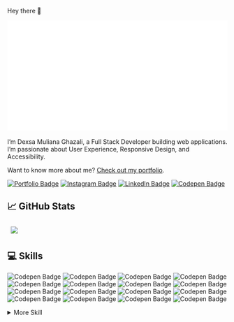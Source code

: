 Hey there 👋

<img src="./banner.svg" alt="" />

I’m Dexsa Muliana Ghazali, a Full Stack Developer building web applications. I’m passionate about User Experience, Responsive Design, and Accessibility.

Want to know more about me? <a href="">Check out my portfolio</a>.

[![Portfolio Badge](https://img.shields.io/badge/Portfolio-Profile-informational?flat&logo=pagekit&logoColor=white&color=white)](https://instagram.com/dxa.m.ghazali)
[![Instagram Badge](https://img.shields.io/badge/Instagram-Profile-informational?style=flat&logo=instagram&logoColor=important&color=important)](https://instagram.com/dxa.m.ghazali)
[![LinkedIn Badge](https://img.shields.io/badge/LinkedIn-Profile-informational?style=flat&logo=linkedin&logoColor=blue&color=blue)](https://instagram.com/dxa.m.ghazali)
[![Codepen Badge](https://img.shields.io/badge/Codepen-Profile-informational?style=flat&logo=codepen&logoColor=black&color=black)](https://instagram.com/dxa.m.ghazali)

<h2>📈 GitHub Stats</h2>

<a href="https://github.com/braydoncoyer">
  <img align="center" style="margin:0.5rem" src="https://github-readme-stats.vercel.app/api/top-langs/?username=braydoncoyer&hide=html,css&title_color=ffffff&text_color=c9cacc&icon_color=4AB197&bg_color=1A2B34" />
</a>

<!-- <a href="https://github.com/DxAGhazali">
  <img align="center" style="margin:0.5rem; height:285px" src="https://github-readme-stats.vercel.app/api?username=dxaghazali&show_icons=true&line_height=27&count_private=true&title_color=ffffff&text_color=c9cacc&icon_color=4AB097&bg_color=1A2B34" alt="DxAGhazali GitHub Stats" />
</a>
 -->
 
<h2>💻 Skills</h2>

![Codepen Badge](https://img.shields.io/badge/Code-PHP-informational?style=flat&logo=php&logoColor=#3474eb&color=#3474eb)
![Codepen Badge](https://img.shields.io/badge/Code-CSharp-informational?style=flat&logo=csharp&logoColor=#3474eb&color=#3474eb)
![Codepen Badge](https://img.shields.io/badge/Code-Laravel-informational?style=flat&logo=laravel&logoColor=#3474eb&color=#3474eb)
![Codepen Badge](https://img.shields.io/badge/Code-Angular-informational?style=flat&logo=angular&logoColor=#3474eb&color=#3474eb)
![Codepen Badge](https://img.shields.io/badge/Code-Ionic-informational?style=flat&logo=ionic&logoColor=#3474eb&color=#3474eb)
![Codepen Badge](https://img.shields.io/badge/Code-React-informational?style=flat&logo=react&logoColor=#3474eb&color=#3474eb)
![Codepen Badge](https://img.shields.io/badge/Code-TypeScript-informational?style=flat&logo=typescript&logoColor=#3474eb&color=#3474eb)
![Codepen Badge](https://img.shields.io/badge/Code-Python-informational?style=flat&logo=python&logoColor=#3474eb&color=#3474eb)
![Codepen Badge](https://img.shields.io/badge/Code-JavaScript-informational?style=flat&logo=javascript&logoColor=#3474eb&color=#3474eb)
![Codepen Badge](https://img.shields.io/badge/Code-MongoDB-informational?style=flat&logo=mongodb&logoColor=#3474eb&color=#3474eb)
![Codepen Badge](https://img.shields.io/badge/Code-Android_Studio-informational?style=flat&logo=androidstudio&logoColor=#3474eb&color=#3474eb)
![Codepen Badge](https://img.shields.io/badge/Code-MySQL-informational?style=flat&logo=mysql&logoColor=#3474eb&color=#3474eb)
![Codepen Badge](https://img.shields.io/badge/Code-.NET-informational?style=flat&logo=.net&logoColor=#3474eb&color=#3474eb)
![Codepen Badge](https://img.shields.io/badge/Code-Unity-informational?style=flat&logo=unity&logoColor=#3474eb&color=#3474eb)
![Codepen Badge](https://img.shields.io/badge/Code-Unreal_Engine-informational?style=flat&logo=unrealengine&logoColor=#3474eb&color=#3474eb)
![Codepen Badge](https://img.shields.io/badge/Code-Noded.JS-informational?style=flat&logo=nodedotjs&logoColor=#3474eb&color=#3474eb)


<details>
  <summary>More Skill</summary>
  <br />
  
  ![Codepen Badge](https://img.shields.io/badge/Style-CSS-informational?style=flat&logo=css3&logoColor=#3474eb&color=#3474eb)
  ![Codepen Badge](https://img.shields.io/badge/Style-Tailwind_CSS-informational?style=flat&logo=tailwindcss&logoColor=#3474eb&color=#3474eb)
  ![Codepen Badge](https://img.shields.io/badge/Style-Sass-informational?style=flat&logo=sass&logoColor=#3474eb&color=#3474eb)
  ![Codepen Badge](https://img.shields.io/badge/Style-Stylus-informational?style=flat&logo=stylus&logoColor=#3474eb&color=#3474eb)
  
  <br />
  
  ![Codepen Badge](https://img.shields.io/badge/Test-Jasmine-informational?style=flat&logo=jasmine&logoColor=#3474eb&color=#3474eb)
  ![Codepen Badge](https://img.shields.io/badge/Style-Jest-informational?style=flat&logo=jest&logoColor=#3474eb&color=#3474eb)
  ![Codepen Badge](https://img.shields.io/badge/Style-Mocha-informational?style=flat&logo=mocha&logoColor=#3474eb&color=#3474eb)
  ![Codepen Badge](https://img.shields.io/badge/Style-Cypress-informational?style=flat&logo=cypress&logoColor=#3474eb&color=#3474eb)
  
  <br />
  
  ![Codepen Badge](https://img.shields.io/badge/Tools-Docker-informational?style=flat&logo=docker&logoColor=#3474eb&color=#3474eb)
  ![Codepen Badge](https://img.shields.io/badge/Tools-Pivotal-informational?style=flat&logo=pivotal&logoColor=#3474eb&color=#3474eb)
  ![Codepen Badge](https://img.shields.io/badge/Tools-NGINX-informational?style=flat&logo=nginx&logoColor=#3474eb&color=#3474eb)
  ![Codepen Badge](https://img.shields.io/badge/Tools-Netlify-informational?style=flat&logo=netlify&logoColor=#3474eb&color=#3474eb)
  ![Codepen Badge](https://img.shields.io/badge/Tools-Jenkins-informational?style=flat&logo=jenkins&logoColor=#3474eb&color=#3474eb)
  ![Codepen Badge](https://img.shields.io/badge/Tools-SonarQube-informational?style=flat&logo=sonarqube&logoColor=#3474eb&color=#3474eb)
  ![Codepen Badge](https://img.shields.io/badge/Tools-Action-informational?style=flat&logo=actions&logoColor=#3474eb&color=#3474eb)
  ![Codepen Badge](https://img.shields.io/badge/Tools-NPM-informational?style=flat&logo=npm&logoColor=#3474eb&color=#3474eb)
  ![Codepen Badge](https://img.shields.io/badge/Tools-Postman-informational?style=flat&logo=postman&logoColor=#3474eb&color=#3474eb)
  ![Codepen Badge](https://img.shields.io/badge/Tools-Photoshop-informational?style=flat&logo=adobephotoshop&logoColor=#3474eb&color=#3474eb)
  ![Codepen Badge](https://img.shields.io/badge/Tools-Illustrator-informational?style=flat&logo=adobeillustrator&logoColor=#3474eb&color=#3474eb)
  ![Codepen Badge](https://img.shields.io/badge/Tools-AdobeXD-informational?style=flat&logo=adobexd&logoColor=#3474eb&color=#3474eb)
  ![Codepen Badge](https://img.shields.io/badge/Tools-Github-informational?style=flat&logo=github&logoColor=#3474eb&color=#3474eb)
  ![Codepen Badge](https://img.shields.io/badge/Tools-GitLab-informational?style=flat&logo=gitlab&logoColor=#3474eb&color=#3474eb)
  ![Codepen Badge](https://img.shields.io/badge/Tools-Bitbucket-informational?style=flat&logo=bitbucket&logoColor=#3474eb&color=#3474eb)
  ![Codepen Badge](https://img.shields.io/badge/Tools-Jira-informational?style=flat&logo=jira&logoColor=#3474eb&color=#3474eb)
  ![Codepen Badge](https://img.shields.io/badge/Tools-Clubhouse-informational?style=flat&logo=clubhouse&logoColor=#3474eb&color=#3474eb)

</details>
